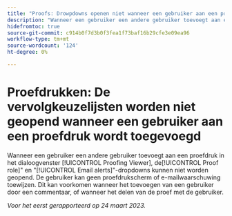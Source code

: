 ```yaml
---
title: "Proofs: Drowpdowns openen niet wanneer een gebruiker aan een proef wordt toegevoegd"
description: "Wanneer een gebruiker een andere gebruiker toevoegt aan een proefdruk in de Proofing Viewer, kunnen de dropdowns van de rol Proef en van het E-mailalarm niet openen. De gebruiker kan geen proefdrukscherm of e-mailwaarschuwing toewijzen. Dit kan voorkomen wanneer het toevoegen van een gebruiker door een commentaar, of wanneer het delen van de proef met de gebruiker."
hidefromtoc: true
source-git-commit: c914b0f7d3b0f3fea1f73baf16b29cfe3e09ea96
workflow-type: tm+mt
source-wordcount: '124'
ht-degree: 0%

---
```



# Proefdrukken: De vervolgkeuzelijsten worden niet geopend wanneer een gebruiker aan een proefdruk wordt toegevoegd

<!--This article is on WF and WFP TOCs-->

Wanneer een gebruiker een andere gebruiker toevoegt aan een proefdruk in het dialoogvenster [!UICONTROL Proofing Viewer], de[!UICONTROL Proof role]&quot; en &quot;[!UICONTROL Email alerts]&quot;-dropdowns kunnen niet worden geopend. De gebruiker kan geen proefdrukscherm of e-mailwaarschuwing toewijzen. Dit kan voorkomen wanneer het toevoegen van een gebruiker door een commentaar, of wanneer het delen van de proef met de gebruiker.

_Voor het eerst gerapporteerd op 24 maart 2023._

